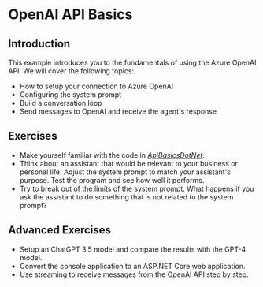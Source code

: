 # OpenAI API Basics

## Introduction

This example introduces you to the fundamentals of using the Azure OpenAI API. We will cover the following topics:

* How to setup your connection to Azure OpenAI
* Configuring the system prompt
* Build a conversation loop
* Send messages to OpenAI and receive the agent's response

## Exercises

* Make yourself familiar with the code in [_ApiBasicsDotNet_](./ApiBasicsDotNet).
* Think about an assistant that would be relevant to your business or personal life. Adjust the system prompt to match your assistant's purpose. Test the program and see how well it performs.
* Try to break out of the limits of the system prompt. What happens if you ask the assistant to do something that is not related to the system prompt?

## Advanced Exercises

* Setup an ChatGPT 3.5 model and compare the results with the GPT-4 model.
* Convert the console application to an ASP.NET Core web application.
* Use streaming to receive messages from the OpenAI API step by step.
